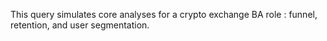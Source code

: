 This query simulates core analyses for a crypto exchange BA role : funnel, retention, and user segmentation.
